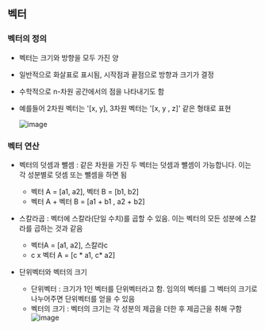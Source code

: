 ## 벡터
  ### 벡터의 정의
  - 벡터는 크기와 방향을 모두 가진 양
  - 일반적으로 화살표로 표시됨, 시작점과 끝점으로 방향과 크기가 결정
  - 수학적으로 n-차원 공간에서의 점을 나타내기도 함
  - 예를들어 2차원 벡터는 '[x, y], 3차원 벡터는 '[x, y , z]' 같은 형태로 표현

    ![image](https://github.com/jooyeop/Computer_Vison_Paper/assets/97720878/dbca2397-7ec3-4315-afbc-1de8a034a43e)

  ### 벡터 연산
  - 벡터의 덧셈과 뺄셈 : 같은 차원을 가진 두 벡터는 덧셈과 뺄셈이 가능합니다. 이는 각 성분별로 덧셈 또는 뺄셈을 하면 됨
    - 벡터 A = [a1, a2], 벡터 B = [b1, b2]
    - 벡터 A + 벡터 B = [a1 + b1 , a2 + b2]

  - 스칼라곱 : 벡터에 스칼라(단일 수치)를 곱할 수 있음. 이는 벡터의 모든 성분에 스칼라를 곱하는 것과 같음
    - 벡터A = [a1, a2], 스칼라c
    - c x 벡터 A = [c * a1, c* a2]
   
  - 단위벡터와 벡터의 크기
    - 단위벡터 : 크기가 1인 벡터를 단위벡터라고 함. 임의의 벡터를 그 벡터의 크기로 나누어주면 단위벡터를 얻을 수 있음
    - 벡터의 크기 : 벡터의 크기는 각 성분의 제곱을 더한 후 제곱근을 취해 구함
    ![image](https://latex.codecogs.com/png.image?\dpi{110}\|\vec{A}\|=\sqrt{A_x^2&plus;A_y^2&plus;A_z^2})
